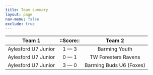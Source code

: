 ```yaml
---
title: Team summary
layout: page
nav-menu: false
exclude: true
---
```




|       Team 1        |  ::Score::  |         Team 2          |
|:-------------------:|:-----------:|:-----------------------:|
| Aylesford U7 Junior | 1 &mdash; 3 |      Barming Youth      |
| Aylesford U7 Junior | 0 &mdash; 1 |   TW Foresters Ravens   |
| Aylesford U7 Junior | 3 &mdash; 0 | Barming Buds U6 (Foxes) |

 <br /><br /><br />